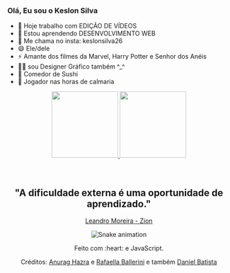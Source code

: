 ### Olá, Eu sou o Keslon Silva

- 🔭 Hoje trabalho com EDIÇÃO DE VÍDEOS
- 🌱 Estou aprendendo DESENVOLVIMENTO WEB
- 💬 Me chama no insta: keslonsilva26
- 😄 Ele/dele
- ⚡ Amante dos filmes da Marvel, Harry Potter e Senhor dos Anéis
- 🧑‍🎨 sou Designer Gráfico também ^_^
- 🍣 Comedor de Sushi
- 🧙‍ Jogador nas horas de calmaria 


<div align="center">
  <a href="https://github.com/KeslonSilva">
    <img height="150em" src="https://github-readme-stats.vercel.app/api?username=KeslonSilva&count_private=true&include_all_commits=true&show_icons=true&theme=dracula&hide_border=false&show_owner=true"/>
    <img height="150em" src="https://github-readme-stats.vercel.app/api/top-langs/?username=KeslonSilva&theme=dracula&hide_border=false&&layout=compact"/>
  </a>
</div>

<div align="center">
  <br>
  <br>
 </div>
 
 <div align="center">
  
 ## "A dificuldade externa é uma oportunidade de aprendizado."
  <a href="https://www.instagram.com/leandromoreira7/" alt="link para o site do leandro moreira"> Leandro Moreira - Zion </a>
  
</div>
 


<div align="center">
  
  ![Snake animation](https://github.com/danielbped/danielbped/blob/output/github-contribution-grid-snake.svg)
  
</div>

<div align="center">
  <p>Feito com :heart: e JavaScript.</p>
  <p>Créditos: <a href="https://github.com/anuraghazra/github-readme-stats">Anurag Hazra</a> e <a href="https://github.com/rafaballerini">Rafaella Ballerini</a> e também <a href="https://github.com/danielbped"> Daniel Batista </a></p>
</div>



